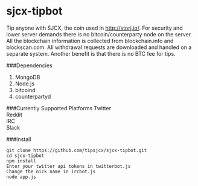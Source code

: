 sjcx-tipbot
===========

Tip anyone with SJCX, the coin used in http://storj.io/. For security and lower server demands there is no bitcoin/counterparty node on the server. All the blockchain information is collected from blockchain.info and blockscan.com. All withdrawal requests are downloaded and handled on a separate system. Another benefit is that there is no BTC fee for tips.

###Dependencies
1. MongoDB
2. Node.js
3. bitcoind
4. counterpartyd


###Currently Supported Platforms
Twitter  
Reddit  
IRC  
Slack


###Install
```
git clone https://github.com/tipsjcx/sjcx-tipbot.git
cd sjcx-tipbot
npm install
Enter your twitter api tokens in twitterbot.js
Change the nick name in ircbot.js
node app.js
```



